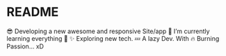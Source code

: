 # README
😎 Developing a new awesome and responsive Site/app 🌱 I’m currently learning everything 🤣 ✨ Exploring new tech. 💤 A lazy Dev. With 🔥 Burning Passion... xD
